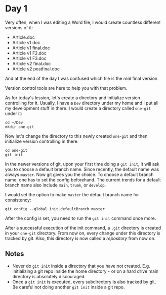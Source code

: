# Day 1
Very often, when I was editing a Word file, I would create countless different versions of it:

- Article.doc
- Article v1.doc
- Article v1 final.doc
- Article v1 F2.doc
- Article v1 F3.doc
- Article v2 final.doc
- Article v2 postfinal.doc

And at the end of the day I was confused which file is the _real_ final version.

Version control tools are here to help you with that problem.

As for today's lession, let's create a directory and initialize version controlling for it.
Usually, I have a `Dev` directory under my home and I put all my development stuff in there. I would create a directory called `one-git` under it:

```shell
cd ~/Dev
mkdir one-git
```

Now let's change the directory to this newly created `one-git` and then initialize version controlling in there:

```shell
cd one-git
git init
```

In the newer versions of git, upon your first time doing a `git init`, it will ask you to choose a default branch name.
Since recently, the default name was always `master`. Now git gives you the choice. To choose a default branch name, one has to set the config beforehand. The current trends for a default branch name also include `main`, `trunk`, or `develop`.

I would set the option to make `master` the default branch name for consistency:

```shell
git config --global init.defaultBranch master
```

After the config is set, you need to run the `git init` command once more.

After a successful execution of the init command, a `.git` directory is created in your `one-git` directory. From now on, every change under this directory is tracked by git. Also, this directory is now called a _repository_ from now on.

## Notes

- Never do `git init` inside a directory that you have not created. E.g. initializing a git repo inside the home directory `~` or on a hard drive main directory is absolutely discouraged.
- Once a `git init` is executed, every subdirectory is also tracked by git. Be careful not doing another `git init` inside a git repo.
